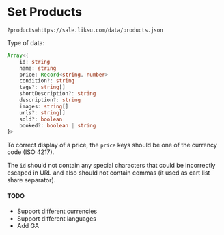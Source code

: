 # Set Products

```
?products=https://sale.liksu.com/data/products.json
```

Type of data:

```ts
Array<{
    id: string
    name: string
    price: Record<string, number>
    condition?: string
    tags?: string[]
    shortDescription?: string
    description?: string
    images: string[]
    urls?: string[]
    sold?: boolean
    booked?: boolean | string
}>
```

To correct display of a price, the `price` keys should be one of the currency code (ISO 4217).

The `id` should not contain any special characters that could be incorrectly escaped in URL and also should not contain commas (it used as cart list share separator).

#### TODO

- Support different currencies
- Support different languages
- Add GA
